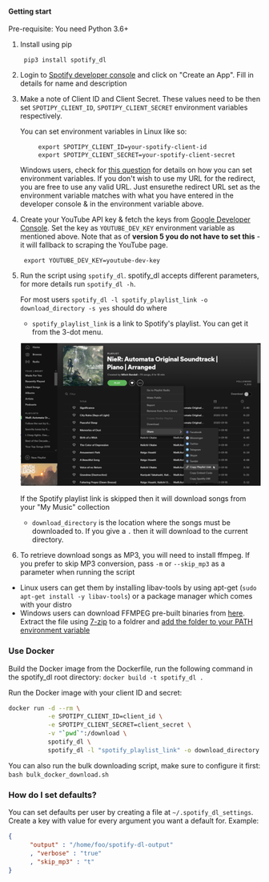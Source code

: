 #### Getting start

Pre-requisite: You need Python 3.6+

1. Install using pip 

        pip3 install spotify_dl

2. Login to [Spotify developer console](https://developer.spotify.com/my-applications/#!/applications) and click on "Create an App". Fill in details for name and description

3. Make a note of Client ID and Client Secret. These values need to be then set `SPOTIPY_CLIENT_ID`, `SPOTIPY_CLIENT_SECRET` environment variables respectively.

    You can set environment variables in Linux like so:

            export SPOTIPY_CLIENT_ID=your-spotify-client-id
            export SPOTIPY_CLIENT_SECRET=your-spotify-client-secret

    Windows users, check for [this question](http://superuser.com/a/284351/4377) for details on how you can set environment variables. If you don't wish to use my URL for the redirect, you are free to use any valid URL. Just ensurethe redirect URL set as the environment variable matches with what you have entered in the developer console & in the environment variable above.

4. Create your YouTube API key & fetch the keys from [Google Developer Console](https://console.developers.google.com/apis/api/youtube/overview). Set the key as `YOUTUBE_DEV_KEY` environment variable as mentioned above. Note that as of **version 5 you do not have to set this** - it will fallback to scraping the YouTube page.

        export YOUTUBE_DEV_KEY=youtube-dev-key

5. Run the script using `spotify_dl`. spotify_dl accepts different parameters, for more details run `spotify_dl -h`. 

   For most users `spotify_dl -l spotify_playlist_link -o download_directory -s yes` should do where
   
   - `spotify_playlist_link` is a link to Spotify's playlist. You can get it from the 3-dot menu. 

   ![image](images/spotify-playlist.png)

   If the Spotify playlist link is skipped then it will download songs from your "My Music" collection 
   
   - `download_directory` is the location where the songs must be downloaded to. If you give a `.` then it will download to the current directory.
   
6. To retrieve download songs as MP3, you will need to install ffmpeg. If you prefer to skip MP3 conversion, pass `-m` or `--skip_mp3` as a parameter when running the script
  - Linux users can get them by installing libav-tools by using apt-get (`sudo apt-get install -y libav-tools`) or a package manager which comes with your distro
  - Windows users can download FFMPEG pre-built binaries from [here](http://ffmpeg.zeranoe.com/builds/). Extract the file using [7-zip](http://7-zip.org/) to a foldrer and [add the folder to your PATH environment variable](http://www.wikihow.com/Install-FFmpeg-on-Windows) 
  
### Use Docker

Build the Docker image from the Dockerfile, run the following command in the spotify_dl root directory: `docker build -t spotify_dl .`

Run the Docker image with your client ID and secret:
``` bash
docker run -d --rm \
		   -e SPOTIPY_CLIENT_ID=client_id \
		   -e SPOTIPY_CLIENT_SECRET=client_secret \
		   -v "`pwd`":/download \
		   spotify_dl \
		   spotify_dl -l "spotify_playlist_link" -o download_directory
```

You can also run the bulk downloading script, make sure to configure it first: `bash bulk_docker_download.sh`

### How do I set defaults?

You can set defaults per user by creating a file at `~/.spotify_dl_settings`. Create a key with value for every argument you want a default for. Example:
``` json
{
      "output" : "/home/foo/spotify-dl-output"
      , "verbose" : "true"
      , "skip_mp3" : "t"
}
```
